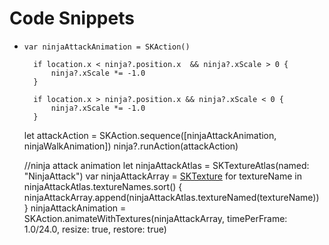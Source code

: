 # Code Snippets


* `var ninjaAttackAnimation = SKAction()`

		if location.x < ninja?.position.x  && ninja?.xScale > 0 {
			ninja?.xScale *= -1.0
		}

		if location.x > ninja?.position.x && ninja?.xScale < 0 {
			ninja?.xScale *= -1.0
		}




	let attackAction = SKAction.sequence([ninjaAttackAnimation, ninjaWalkAnimation])
	ninja?.runAction(attackAction)




	//ninja attack animation
	let ninjaAttackAtlas = SKTextureAtlas(named: "NinjaAttack")
	var ninjaAttackArray = [SKTexture]()
	for textureName in ninjaAttackAtlas.textureNames.sort() {
	ninjaAttackArray.append(ninjaAttackAtlas.textureNamed(textureName))
	}
	ninjaAttackAnimation = SKAction.animateWithTextures(ninjaAttackArray, timePerFrame: 1.0/24.0, resize: true, restore: true)